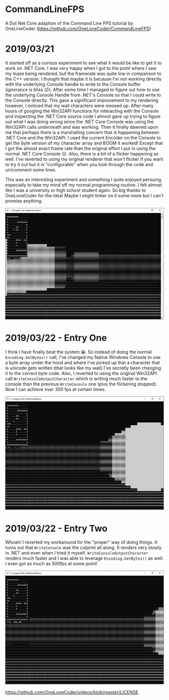# CommandLineFPS
A Dot Net Core adaption of the Command Line FPS tutorial by OneLineCoder (https://github.com/OneLoneCoder/CommandLineFPS)

# 2019/03/21
It started off as a curious experiment to see what it would be like to get it to work on .NET Core.
I was very happy when I got to the point where I saw my maze being rendered, but the framerate was quite low
in comparison to the C++ version. I thought that maybe it is because I'm not working directly with the
underlying Console handle to write to the Console buffer (ignorance is bliss 😉).
After some time I managed to figure out how to use the underlying Console Handle from .NET's Console so that
I could write to the Console directly. This gave a significant improvement to my rendering however, I noticed
that my wall characters were messed up. After many hours of googling the Win32API functions for interacting
with the Console and inspecting the .NET Core source code I almost gave up trying to figure out what I was doing wrong
since the .NET Core Console was using the Win32API calls underneath and was working.
Then it finally dawned upon me that perhaps there is a marshalling concern that is happening between .NET Core and
the Win32API. I used the current Encoder on the Console to get the byte version of my character array and BOOM it worked!
Except that I got the almost exact frame rate than the original effort I put in using the normal .NET Core Console 😔.
Also, there is a bit of a flicker happening as well. I've reverted to using my original renderer that won't flicker if you want to try it out but it is "configurable" when you look through the code and un/comment some lines.

This was an interesting experiment and something I quite enjoyed persuing, especially to take my mind off my normal programming
routine. I felt almost like I was a university or high school student again. So big thanks to OneLoneCoder for the idea!
Maybe I might tinker on it some more but I can't promise anything.

![Screenshot](Screenshot.png)

# 2019/03/22 - Entry One
I think I have finally beat the system 😁. So instead of doing the normal `Encoding.GetBytes()` call, I've changed my Native Windows
Console to use a byte array under the hood and where I've picked up that a character that is unicode gets written (that looks like my wall)
I've secretly been changing it to the correct byte code. Also, I reverted to using the original Win32API call `WriteConsoleOutputCharacter`
which is writing much faster to the console than the previous `WriteConsole` one (plus the flickering stopped). Now I can achieve over 300 fps
at certain times.

![Screenshot](Screenshot2.png)

# 2019/03/22 - Entry Two
Whoah! I reverted my workaround for the "proper" way of doing things. It turns out that `WriteConsole` was the culprint all along.
It renders very slowly in .NET and even when I tried it myself. `WriteConsoleOutputCharacter` renders much faster and I was able
to leverage `Encoding.GetBytes()` as well. I even got as much as 500fps at some point!

![Screenshot](Screenshot3.png)

https://github.com/OneLoneCoder/videos/blob/master/LICENSE
